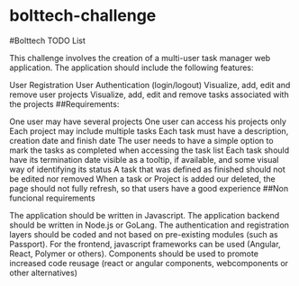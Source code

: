 # bolttech-challenge

#Bolttech TODO List

This challenge involves the creation of a multi-user task manager web application. The application should include the following features:

User Registration
User Authentication (login/logout)
Visualize, add, edit and remove user projects
Visualize, add, edit and remove tasks associated with the projects
##Requirements:

One user may have several projects
One user can access his projects only
Each project may include multiple tasks
Each task must have a description, creation date and finish date
The user needs to have a simple option to mark the tasks as completed when accessing the task list
Each task should have its termination date visible as a tooltip, if available, and some visual way of identifying its status
A task that was defined as finished should not be edited nor removed
When a task or Project is added our deleted, the page should not fully refresh, so that users have a good experience
##Non funcional requirements

The application should be written in Javascript.
The application backend should be written in Node.js or GoLang.
The authentication and registration layers should be coded and not based on pre-existing modules (such as Passport).
For the frontend, javascript frameworks can be used (Angular, React, Polymer or others).
Components should be used to promote increased code reusage (react or angular components, webcomponents or other alternatives)
